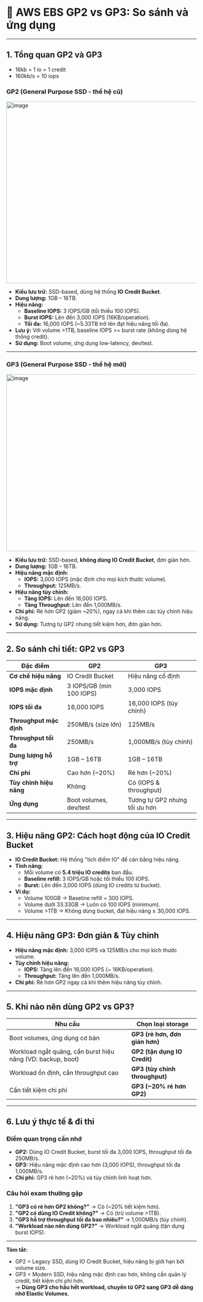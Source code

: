 # 💽 AWS EBS GP2 vs GP3: So sánh và ứng dụng

---

## 1. Tổng quan GP2 và GP3
- 16kb = 1 io = 1 credit 
- 160kb/s = 10 iops 
### **GP2 (General Purpose SSD - thế hệ cũ)**
<img width="837" height="481" alt="image" src="https://github.com/user-attachments/assets/70a1392a-9d15-4f64-b76d-05067fa85a71" />

- **Kiểu lưu trữ:** SSD-based, dùng hệ thống **IO Credit Bucket**.
- **Dung lượng:** 1GB – 16TB.
- **Hiệu năng:**
  - **Baseline IOPS:** 3 IOPS/GB (tối thiểu 100 IOPS).
  - **Burst IOPS:** Lên đến 3,000 IOPS (16KB/operation).
  - **Tối đa:** 16,000 IOPS (~5.33TB trở lên đạt hiệu năng tối đa).
- **Lưu ý:** Với volume >1TB, baseline IOPS >= burst rate (không dùng hệ thống credit).
- **Sử dụng:** Boot volume, ứng dụng low-latency, dev/test.

---

### **GP3 (General Purpose SSD - thế hệ mới)**
<img width="860" height="469" alt="image" src="https://github.com/user-attachments/assets/1ae2cd29-d0c7-40b8-91d7-36d5c24d286f" />

- **Kiểu lưu trữ:** SSD-based, **không dùng IO Credit Bucket**, đơn giản hơn.
- **Dung lượng:** 1GB – 16TB.
- **Hiệu năng mặc định:**
  - **IOPS:** 3,000 IOPS (mặc định cho mọi kích thước volume).
  - **Throughput:** 125MB/s.
- **Hiệu năng tùy chỉnh:**
  - **Tăng IOPS:** Lên đến 16,000 IOPS.
  - **Tăng Throughput:** Lên đến 1,000MB/s.
- **Chi phí:** Rẻ hơn GP2 (giảm ~20%), ngay cả khi thêm các tùy chỉnh hiệu năng.
- **Sử dụng:** Tương tự GP2 nhưng tiết kiệm hơn, đơn giản hơn.

---

## 2. So sánh chi tiết: GP2 vs GP3

| **Đặc điểm**                   | **GP2**                    | **GP3**                    |
|--------------------------------|----------------------------|----------------------------|
| **Cơ chế hiệu năng**           | IO Credit Bucket           | Hiệu năng cố định          |
| **IOPS mặc định**              | 3 IOPS/GB (min 100 IOPS)   | 3,000 IOPS                 |
| **IOPS tối đa**                | 16,000 IOPS                | 16,000 IOPS (tùy chỉnh)    |
| **Throughput mặc định**        | 250MB/s (size lớn)         | 125MB/s                    |
| **Throughput tối đa**          | 250MB/s                    | 1,000MB/s (tùy chỉnh)      |
| **Dung lượng hỗ trợ**          | 1GB – 16TB                 | 1GB – 16TB                 |
| **Chi phí**                    | Cao hơn (~20%)             | Rẻ hơn (~20%)              |
| **Tùy chỉnh hiệu năng**        | Không                      | Có (IOPS & throughput)     |
| **Ứng dụng**                   | Boot volumes, dev/test     | Tương tự GP2 nhưng tối ưu hơn |

---

## 3. Hiệu năng GP2: Cách hoạt động của IO Credit Bucket

- **IO Credit Bucket:** Hệ thống "tích điểm IO" để cân bằng hiệu năng.
- **Tính năng:**
  - Mỗi volume có **5.4 triệu IO credits** ban đầu.
  - **Baseline refill:** 3 IOPS/GB hoặc tối thiểu 100 IOPS.
  - **Burst:** Lên đến 3,000 IOPS (dùng IO credits từ bucket).
- **Ví dụ:**
  - Volume 100GB → Baseline refill = 300 IOPS.
  - Volume dưới 33.33GB → Luôn có 100 IOPS (minimum).
  - Volume >1TB → Không dùng bucket, đạt hiệu năng ≥ 30,000 IOPS.

---

## 4. Hiệu năng GP3: Đơn giản & Tùy chỉnh

- **Hiệu năng mặc định:** 3,000 IOPS và 125MB/s cho mọi kích thước volume.
- **Tùy chỉnh hiệu năng:**
  - **IOPS:** Tăng lên đến 16,000 IOPS (~ 16KB/operation).
  - **Throughput:** Tăng lên đến 1,000MB/s.
- **Chi phí:** Rẻ hơn GP2 ngay cả khi thêm hiệu năng tùy chỉnh.

---

## 5. Khi nào nên dùng GP2 vs GP3?

| **Nhu cầu**                                   | **Chọn loại storage**   |
|-----------------------------------------------|--------------------------|
| Boot volumes, ứng dụng cơ bản                 | **GP3 (rẻ hơn, đơn giản hơn)** |
| Workload ngắt quãng, cần burst hiệu năng (VD: backup, boot) | **GP2 (tận dụng IO Credit)** |
| Workload ổn định, cần throughput cao          | **GP3 (tùy chỉnh throughput)** |
| Cần tiết kiệm chi phí                         | **GP3 (~20% rẻ hơn GP2)** |

---

## 6. Lưu ý thực tế & đi thi

### **Điểm quan trọng cần nhớ**
- **GP2:** Dùng IO Credit Bucket, burst tối đa 3,000 IOPS, throughput tối đa 250MB/s.
- **GP3:** Hiệu năng mặc định cao hơn (3,000 IOPS), throughput tối đa 1,000MB/s.
- **Chi phí:** GP3 rẻ hơn (~20%) và tùy chỉnh linh hoạt hơn.

### **Câu hỏi exam thường gặp**
1. **"GP3 có rẻ hơn GP2 không?"** → Có (~20% tiết kiệm hơn).
2. **"GP2 có dùng IO Credit không?"** → Có (trừ volume >1TB).
3. **"GP3 hỗ trợ throughput tối đa bao nhiêu?"** → 1,000MB/s (tùy chỉnh).
4. **"Workload nào nên dùng GP2?"** → Workload ngắt quãng (tận dụng burst IOPS).

---

**Tóm tắt:**  
- GP2 = Legacy SSD, dùng IO Credit Bucket, hiệu năng bị giới hạn bởi volume size.  
- GP3 = Modern SSD, hiệu năng mặc định cao hơn, không cần quản lý credit, tiết kiệm chi phí hơn.  
→ **Dùng GP3 cho hầu hết workload, chuyển từ GP2 sang GP3 dễ dàng nhờ Elastic Volumes.**
